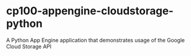 # cp100-appengine-cloudstorage-python
A Python App Engine application that demonstrates usage of the Google Cloud Storage API
